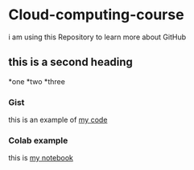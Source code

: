 # Cloud-computing-course
i am using this Repository to learn more about GitHub

## this is a second heading 

*one 
*two
*three

### Gist 
this is an example of [my code](https://gist.github.com/farahalebous/47c6281a2a428b979e9066bc62b1cf80)


### Colab example

this is [my notebook](https://github.com/farahalebous/Cloud-computing-course/blob/main/hello.ipynb)
